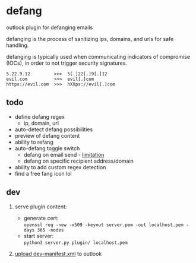 # defang
outlook plugin for defanging emails

defanging is the process of sanitizing ips, domains, and urls for safe handling. 

defanging is typically used when communicating indicators of compromise (IOCs), in order to not trigger security signatures.

```
5.22.9.12         >>>  5[.]22[.]9[.]12
evil.com          >>>  evil[.]com
https://evil.com  >>>  hXXps://evil[.]com
```

## todo
- define defang regex
  - ip, domain, url
- auto-detect defang possibilities
- preview of defang content
- ability to refang
- auto-defang toggle switch
  - defang on email send - [limitation](https://docs.microsoft.com/en-us/office/dev/add-ins/outlook/outlook-on-send-addins?tabs=windows#limitations)
  - defang on specific recipient address/domain
- ability to add custom regex detection
- find a free fang icon lol


## dev

1. serve plugin content:
    - generate cert:  
    `openssl req -new -x509 -keyout server.pem -out localhost.pem -days 365 -nodes`
    - start server:  
    `python3 server.py plugin/ localhost.pem`

2. [upload dev-manifest.xml](https://code.visualstudio.com/docs/other/office#_install-the-addin) to outlook